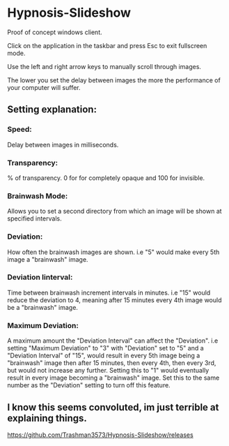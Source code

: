 # Hypnosis-Slideshow
Proof of concept windows client.

Click on the application in the taskbar and press Esc to exit fullscreen mode.

Use the left and right arrow keys to manually scroll through images.

The lower you set the delay between images the more the performance of your computer will suffer.

## Setting explanation:

### Speed:
Delay between images in milliseconds.
### Transparency:
% of transparency. 0 for for completely opaque and 100 for invisible. 
### Brainwash Mode:
Allows you to set a second directory from which an image will be shown at specified intervals.
### Deviation:
How often the brainwash images are shown. i.e "5" would make every 5th image a "brainwash" image. 
### Deviation Iinterval:
Time between brainwash increment intervals in minutes. i.e "15" would reduce the deviation to 4, meaning after 15 minutes every 4th image would be a "brainwash" image.
### Maximum Deviation:
A maximum amount the "Deviation Interval" can affect the "Deviation". i.e setting "Maximum Deviation" to "3" with "Deviation" set to "5" and a "Deviation Interval" of "15", would result in every 5th image being a "brainwash" image then after 15 minutes, then every 4th, then every 3rd, but would not increase any further. Setting this to "1" would eventually result in every image becoming a "brainwash" image. Set this to the same number as the "Deviation" setting to turn off this feature.

## I know this seems convoluted, im just terrible at explaining things.

https://github.com/Trashman3573/Hypnosis-Slideshow/releases
